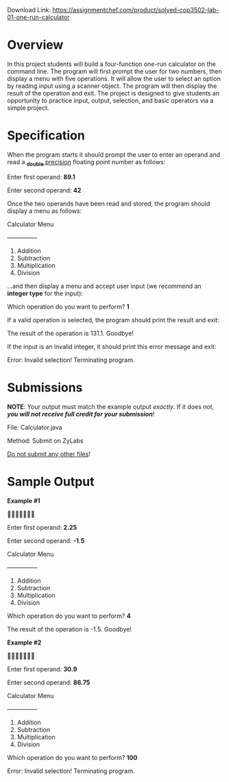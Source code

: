 Download Link: https://assignmentchef.com/product/solved-cop3502-lab-01-one-run-calculator
<br>



<h1>Overview</h1>

In this project students will build a four-function one-run calculator on the command line. The program will first prompt the user for two numbers, then display a menu with five operations. It will allow the user to select an option by reading input using a scanner object. The program will then display the result of the operation and exit. The project is designed to give students an opportunity to practice input, output, selection, and basic operators via a simple project.




<h1>Specification</h1>




When the program starts it should prompt the user to enter an operand and read a <strong><u><sub>double</sub></u></strong><u> precision</u> floating point number as follows:




Enter first operand: <strong>89.1</strong>

Enter second operand: <strong>42</strong>




Once the two operands have been read and stored, the program should display a menu as follows:




Calculator Menu

—————

<ol>

 <li>Addition</li>

 <li>Subtraction</li>

 <li>Multiplication</li>

 <li>Division</li>

</ol>




…and then display a menu and accept user input (we recommend an <strong>integer type</strong> for the input):




Which operation do you want to perform? <strong>1</strong>




If a valid operation is selected, the program should print the result and exit:




The result of the operation is 131.1. Goodbye!




If the input is an invalid integer, it should print this error message and exit:




Error: Invalid selection! Terminating program.

<h1>Submissions</h1>

<strong>NOTE</strong>: Your output must match the example output *exactly*. If it does not, <strong><em>you will not receive full credit for your submission</em></strong>!




File:                 Calculator.java

Method:           Submit on ZyLabs




<u>Do not submit any other files</u>!




<h1>Sample Output</h1>




<strong>Example #1 </strong>



Enter first operand: <strong>2.25</strong>

Enter second operand: <strong>-1.5</strong>




Calculator Menu

—————

<ol>

 <li>Addition</li>

 <li>Subtraction</li>

 <li>Multiplication</li>

 <li>Division</li>

</ol>

Which operation do you want to perform? <strong>4 </strong>

The result of the operation is -1.5. Goodbye!




<strong>Example #2 </strong>



Enter first operand: <strong>30.9</strong>

Enter second operand: <strong>86.75</strong>




Calculator Menu

—————

<ol>

 <li>Addition</li>

 <li>Subtraction</li>

 <li>Multiplication</li>

 <li>Division</li>

</ol>

Which operation do you want to perform? <strong>100 </strong>




Error: Invalid selection! Terminating program.


